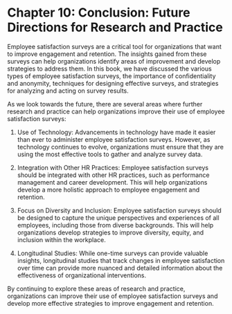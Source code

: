 Chapter 10: Conclusion: Future Directions for Research and Practice
===================================================================

Employee satisfaction surveys are a critical tool for organizations that want to improve engagement and retention. The insights gained from these surveys can help organizations identify areas of improvement and develop strategies to address them. In this book, we have discussed the various types of employee satisfaction surveys, the importance of confidentiality and anonymity, techniques for designing effective surveys, and strategies for analyzing and acting on survey results.

As we look towards the future, there are several areas where further research and practice can help organizations improve their use of employee satisfaction surveys:

1. Use of Technology: Advancements in technology have made it easier than ever to administer employee satisfaction surveys. However, as technology continues to evolve, organizations must ensure that they are using the most effective tools to gather and analyze survey data.

2. Integration with Other HR Practices: Employee satisfaction surveys should be integrated with other HR practices, such as performance management and career development. This will help organizations develop a more holistic approach to employee engagement and retention.

3. Focus on Diversity and Inclusion: Employee satisfaction surveys should be designed to capture the unique perspectives and experiences of all employees, including those from diverse backgrounds. This will help organizations develop strategies to improve diversity, equity, and inclusion within the workplace.

4. Longitudinal Studies: While one-time surveys can provide valuable insights, longitudinal studies that track changes in employee satisfaction over time can provide more nuanced and detailed information about the effectiveness of organizational interventions.

By continuing to explore these areas of research and practice, organizations can improve their use of employee satisfaction surveys and develop more effective strategies to improve engagement and retention.
